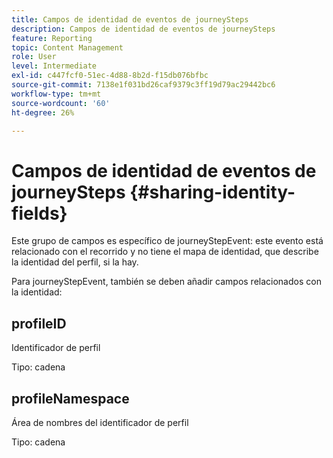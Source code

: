 ```yaml
---
title: Campos de identidad de eventos de journeySteps
description: Campos de identidad de eventos de journeySteps
feature: Reporting
topic: Content Management
role: User
level: Intermediate
exl-id: c447fcf0-51ec-4d88-8b2d-f15db076bfbc
source-git-commit: 7138e1f031bd26caf9379c3ff19d79ac29442bc6
workflow-type: tm+mt
source-wordcount: '60'
ht-degree: 26%

---
```


# Campos de identidad de eventos de journeySteps {#sharing-identity-fields}

Este grupo de campos es específico de journeyStepEvent: este evento está relacionado con el recorrido y no tiene el mapa de identidad, que describe la identidad del perfil, si la hay.

Para journeyStepEvent, también se deben añadir campos relacionados con la identidad:

## profileID

Identificador de perfil

Tipo: cadena

## profileNamespace

Área de nombres del identificador de perfil

Tipo: cadena

